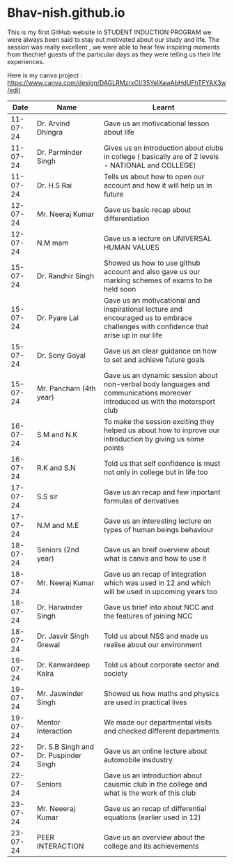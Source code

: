# Bhav-nish.github.io
This is my first GitHub website
In STUDENT INDUCTION PROGRAM we were always been said to stay out motivated about our study and life.
The session was really excellent , we were able to hear few inspiring moments from thechief guests of the particular days as they were telling us their life experiences.

Here is my canva project : https://www.canva.com/design/DAGLRMzrxCI/35YelXawAbHdUFhTFYAX3w/edit

| Date | Name | Learnt |
| ----------- | ----------- | ----------- |
| 11-07-24 | Dr. Arvind Dhingra | Gave us an motivcational lesson about life | 
| 11-07-24 | Dr. Parminder Singh | Gives us an introduction about clubs in college ( basically are of 2 levels - NATIONAL and COLLEGE) | 
| 11-07-24 | Dr. H.S Rai | Tells us about how to open our account and how it will help us in future |
| 12-07-24 | Mr. Neeraj Kumar | Gave us basic recap about differentiation |
| 12-07-24 | N.M mam | Gave us a lecture on UNIVERSAL HUMAN VALUES | 
| 15-07-24 | Dr. Randhir Singh | Showed us how to use github account and also gave us our marking schemes of exams to be held soon |
| 15-07-24 | Dr. Pyare Lal | Gave us an motivcational and inspirational lecture and encouraged us to embrace challenges with confidence that arise up in our life | 
| 15-07-24 | Dr. Sony Goyal| Gave us an clear guidance on how to set and achieve future goals | 
| 15-07-24 | Mr. Pancham (4th year) | Gave us an dynamic session about non-verbal body languages and communications moreover introduced us with the motorsport club | 
| 16-07-24 | S.M and N.K | To make the session exciting they helped us about how to inprove our introduction by giving us some points | 
| 16-07-24 | R.K and S.N | Told us that self confidence is must not only in college but in life too | 
| 17-07-24 | S.S sir | Gave us an recap and few inportant formulas of derivatives | 
| 17-07-24 | N.M and M.E | Gave us an interesting lecture on types of human beings behaviour | 
| 18-07-24 | Seniors (2nd year) | Gave us an breif overview about what is canva and how to use it | 
| 18-07-24 | Mr. Neeraj Kumar | Gave us an recap of integration which was used in 12 and which will be used in upcoming years too |
| 18-07-24 | Dr. Harwinder Singh | Gave us brief into about NCC and the features of joining NCC | 
| 18-07-24 | Dr. Jasvir Singh Grewal | Told us about NSS and made us realise about our environment | 
| 19-07-24 | Dr. Kanwardeep Kalra |Told us about corporate sector and society | 
| 19-07-24 | Mr. Jaswinder Singh | Showed us how maths and physics are used in practical lives |
| 19-07-24 | Mentor Interaction | We made our departmental visits and checked different departments |
| 22-07-24 | Dr. S.B Singh and Dr. Puspinder Singh | Gave us an online lecture about automobile insdustry |
| 22-07-24 | Seniors | Gave us an introduction about causmic club in the college and what is the work of this club | 
| 23-07-24 | Mr. Neeeraj Kumar | Gave us an recap of differential equations (earlier used in 12) | 
| 23-07-24 | PEER INTERACTION | Gave us an overview about the college and its achievements |
